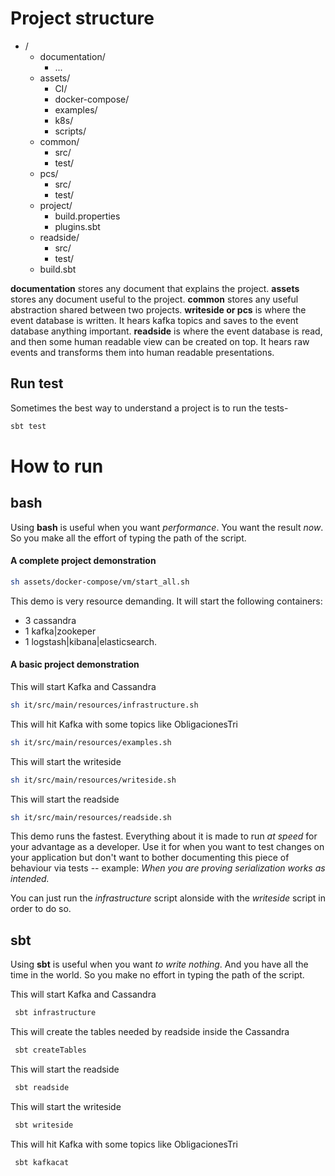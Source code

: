 ﻿# Project structure
* /  
  *  documentation/
      *   ...
  * assets/  
      * CI/    
      * docker-compose/    
      * examples/    
      * k8s/   
      * scripts/  
  * common/  
      * src/  
      * test/  
  * pcs/  
      * src/  
      * test/  
  * project/  
      * build.properties  
      * plugins.sbt  
  * readside/  
      * src/  
      * test/  
  * build.sbt  
  
**documentation** stores any document that explains the project.
**assets** stores any document useful to the project.
**common** stores any useful abstraction shared between two projects.
**writeside or pcs** is where the event database is written.
It hears kafka topics and saves to the event database anything important.
**readside** is where the event database is read, and then some human readable view can be created on top. 
It hears raw events and transforms them into human readable presentations.

## Run test  
Sometimes the best way to understand a project is to run the tests-
```bash 
sbt test
 ```
 
# How to run
## bash
Using **bash** is useful when you want _performance_. You want the result _now_.
So you make all the effort of typing the path of the script.

#### A complete project demonstration
```bash 
sh assets/docker-compose/vm/start_all.sh
 ```
This demo is very resource demanding. It will start the following containers:
- 3 cassandra 
-  1 kafka|zookeper
-  1 logstash|kibana|elasticsearch.

#### A basic project demonstration
This will start Kafka and Cassandra
```bash 
sh it/src/main/resources/infrastructure.sh
 ```
This will hit Kafka with some topics like ObligacionesTri
```bash 
sh it/src/main/resources/examples.sh
 ```
 This will start the writeside
```bash 
sh it/src/main/resources/writeside.sh
 ```
 This will start the readside
```bash 
sh it/src/main/resources/readside.sh
 ```
This demo runs the fastest. Everything about it is made to run _at speed_ for your advantage as a developer. Use it for when you want to test changes on your application but don't want to bother documenting this piece of behaviour via tests -- example: _When you are proving serialization works as intended._

You can just run the _infrastructure_ script alonside with the _writeside_ script in order to do so.

## sbt  
Using **sbt** is useful when you want _to write nothing_.  And you have all the time in the world.
So you make no effort in typing the path of the script.

This will start Kafka and Cassandra
```bash 
 sbt infrastructure  
 ```
 
  This will create the tables needed by readside  inside the Cassandra
```bash 
 sbt createTables  
 ```
 
  This will start the readside
```bash 
 sbt readside
 ```

  This will start the writeside
```bash 
 sbt writeside
 ```

This will hit Kafka with some topics like ObligacionesTri
```bash 
 sbt kafkacat  
 ```
